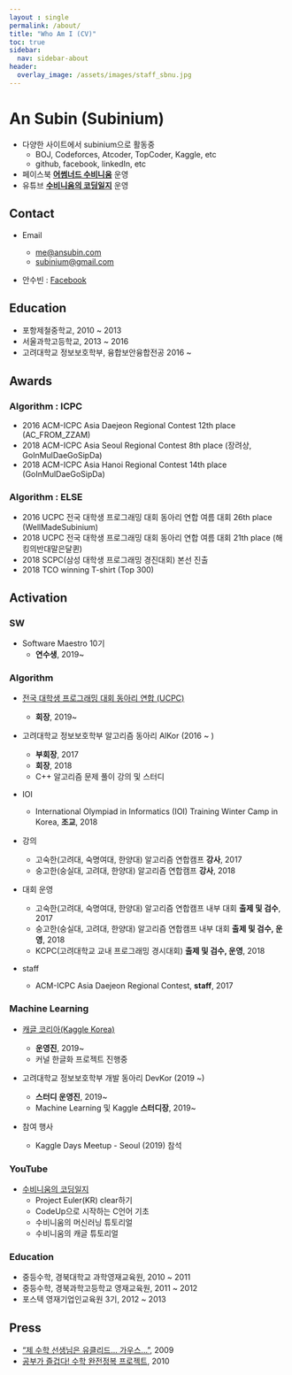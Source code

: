 ```yaml
---
layout : single
permalink: /about/
title: "Who Am I (CV)"
toc: true
sidebar:
  nav: sidebar-about
header:
  overlay_image: /assets/images/staff_sbnu.jpg
---
```


# An Subin (Subinium)

- 다양한 사이트에서 subinium으로 활동중
  - BOJ, Codeforces, Atcoder, TopCoder, Kaggle, etc
  - github, facebook, linkedIn, etc
- 페이스북 **[어썸너드 수비니움](https://www.facebook.com/ANsubinium/)** 운영
- 유튜브 **[수비니움의 코딩일지](https://www.youtube.com/c/수비니움의코딩일지)** 운영

## Contact

- Email
  - me@ansubin.com
  - subinium@gmail.com

- 안수빈 : [Facebook](https://www.facebook.com/subinium)

## Education

- 포항제철중학교, 2010 ~ 2013
- 서울과학고등학교, 2013 ~ 2016
- 고려대학교 정보보호학부, 융합보안융합전공 2016 ~

## Awards

### Algorithm : ICPC
- 2016 ACM-ICPC Asia Daejeon Regional Contest 12th place (AC_FROM_ZZAM)
- 2018 ACM-ICPC Asia Seoul Regional Contest 8th place (장려상, GoInMulDaeGoSipDa)
- 2018 ACM-ICPC Asia Hanoi Regional Contest 14th place (GoInMulDaeGoSipDa)

### Algorithm : ELSE
- 2016 UCPC 전국 대학생 프로그래밍 대회 동아리 연합 여름 대회 26th place (WellMadeSubinium)
- 2018 UCPC 전국 대학생 프로그래밍 대회 동아리 연합 여름 대회 21th place (해킹의반대말은달퀸)
- 2018 SCPC(삼성 대학생 프로그래밍 경진대회) 본선 진출
- 2018 TCO winning T-shirt (Top 300)

## Activation

### SW
- Software Maestro 10기
    - **연수생**, 2019~

### Algorithm

- [전국 대학생 프로그래밍 대회 동아리 연합 (UCPC)](https://www.facebook.com/groups/ucpc.korea/)
    - **회장**, 2019~

- 고려대학교 정보보호학부 알고리즘 동아리 AlKor (2016 ~ )
    - **부회장**, 2017
    - **회장**, 2018
    - C++ 알고리즘 문제 풀이 강의 및 스터디

- IOI
    - International Olympiad in Informatics (IOI) Training Winter Camp in Korea, **조교**, 2018

- 강의
    - 고숙한(고려대, 숙명여대, 한양대) 알고리즘 연합캠프 **강사**, 2017
    - 숭고한(숭실대, 고려대, 한양대) 알고리즘 연합캠프 **강사**, 2018

- 대회 운영
    - 고숙한(고려대, 숙명여대, 한양대) 알고리즘 연합캠프 내부 대회 **출제 및 검수**, 2017
    - 숭고한(숭실대, 고려대, 한양대) 알고리즘 연합캠프 내부 대회 **출제 및 검수, 운영**, 2018
    - KCPC(고려대학교 교내 프로그래밍 경시대회) **출제 및 검수, 운영**, 2018


- staff
    - ACM-ICPC Asia Daejeon Regional Contest, **staff**, 2017


### Machine Learning

- [캐글 코리아(Kaggle Korea)](https://www.facebook.com/groups/KaggleKoreaOpenGroup/)
    - **운영진**, 2019~
    - 커널 한글화 프로젝트 진행중

- 고려대학교 정보보호학부 개발 동아리 DevKor (2019 ~)
    - **스터디 운영진**, 2019~
    - Machine Learning 및 Kaggle **스터디장**, 2019~

- 참여 행사
    - Kaggle Days Meetup - Seoul (2019) 참석

### YouTube
- [수비니움의 코딩일지](https://www.youtube.com/c/수비니움의코딩일지)
    - Project Euler(KR) clear하기
    - CodeUp으로 시작하는 C언어 기초
    - 수비니움의 머신러닝 튜토리얼
    - 수비니움의 캐글 튜토리얼

### Education

- 중등수학, 경북대학교 과학영재교육원, 2010 ~ 2011
- 중등수학, 경북과학고등학교 영재교육원, 2011 ~ 2012
- 포스텍 영재기업인교육원 3기, 2012 ~ 2013

## Press

- [“제 수학 선생님은 유클리드… 가우스…”](http://news.donga.com/3/all/20090608/8741496/1), 2009
- [공부가 즐겁다! 수학 완전정복 프로젝트](http://woman.donga.com/3/all/12/142535/1), 2010
